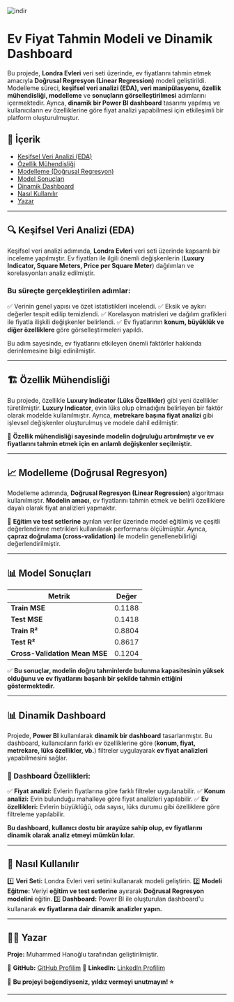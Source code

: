 
![indir](https://github.com/user-attachments/assets/8d0e6144-5caf-40c1-bc2d-efa69825ade1)
# Ev Fiyat Tahmin Modeli ve Dinamik Dashboard

Bu projede, **Londra Evleri** veri seti üzerinde, ev fiyatlarını tahmin etmek amacıyla **Doğrusal Regresyon (Linear Regression)** modeli geliştirildi. Modelleme süreci, **keşifsel veri analizi (EDA), veri manipülasyonu, özellik mühendisliği, modelleme** ve **sonuçların görselleştirilmesi** adımlarını içermektedir. Ayrıca, **dinamik bir Power BI dashboard** tasarımı yapılmış ve kullanıcıların ev özelliklerine göre fiyat analizi yapabilmesi için etkileşimli bir platform oluşturulmuştur.

## 📌 İçerik
- [Keşifsel Veri Analizi (EDA)](#keşifsel-veri-analizi-eda)
- [Özellik Mühendisliği](#özellik-mühendisliği)
- [Modelleme (Doğrusal Regresyon)](#modelleme-doğrusal-regresyon)
- [Model Sonuçları](#model-sonuçları)
- [Dinamik Dashboard](#dinamik-dashboard)
- [Nasıl Kullanılır](#nasıl-kullanılır)
- [Yazar](#yazar)

---
## 🔍 Keşifsel Veri Analizi (EDA)
Keşifsel veri analizi adımında, **Londra Evleri** veri seti üzerinde kapsamlı bir inceleme yapılmıştır. Ev fiyatları ile ilgili önemli değişkenlerin (**Luxury Indicator, Square Meters, Price per Square Meter**) dağılımları ve korelasyonları analiz edilmiştir.

### Bu süreçte gerçekleştirilen adımlar:
✅ Verinin genel yapısı ve özet istatistikleri incelendi.
✅ Eksik ve aykırı değerler tespit edilip temizlendi.
✅ Korelasyon matrisleri ve dağılım grafikleri ile fiyatla ilişkili değişkenler belirlendi.
✅ Ev fiyatlarının **konum, büyüklük ve diğer özelliklere** göre görselleştirmeleri yapıldı.

Bu adım sayesinde, ev fiyatlarını etkileyen önemli faktörler hakkında derinlemesine bilgi edinilmiştir.

---
## 🏗️ Özellik Mühendisliği
Bu projede, özellikle **Luxury Indicator (Lüks Özellikler)** gibi yeni özellikler türetilmiştir. **Luxury Indicator**, evin lüks olup olmadığını belirleyen bir faktör olarak modelde kullanılmıştır. Ayrıca, **metrekare başına fiyat analizi** gibi işlevsel değişkenler oluşturulmuş ve modele dahil edilmiştir.

🔹 **Özellik mühendisliği sayesinde modelin doğruluğu artırılmıştır ve ev fiyatlarını tahmin etmek için en anlamlı değişkenler seçilmiştir.**

---
## 📈 Modelleme (Doğrusal Regresyon)
Modelleme adımında, **Doğrusal Regresyon (Linear Regression)** algoritması kullanılmıştır. **Modelin amacı**, ev fiyatlarını tahmin etmek ve belirli özelliklere dayalı olarak fiyat analizleri yapmaktır.

📌 **Eğitim ve test setlerine** ayrılan veriler üzerinde model eğitilmiş ve çeşitli değerlendirme metrikleri kullanılarak performansı ölçülmüştür. Ayrıca, **çapraz doğrulama (cross-validation)** ile modelin genellenebilirliği değerlendirilmiştir.

---
## 📊 Model Sonuçları
| Metrik | Değer |
|--------|------|
| **Train MSE** | 0.1188 |
| **Test MSE** | 0.1418 |
| **Train R²** | 0.8804 |
| **Test R²** | 0.8617 |
| **Cross-Validation Mean MSE** | 0.1204 |

✅ **Bu sonuçlar, modelin doğru tahminlerde bulunma kapasitesinin yüksek olduğunu ve ev fiyatlarını başarılı bir şekilde tahmin ettiğini göstermektedir.**

---
## 📊 Dinamik Dashboard
Projede, **Power BI** kullanılarak **dinamik bir dashboard** tasarlanmıştır. Bu dashboard, kullanıcıların farklı ev özelliklerine göre (**konum, fiyat, metrekare, lüks özellikler, vb.**) filtreler uygulayarak **ev fiyat analizleri** yapabilmesini sağlar.

### 📌 Dashboard Özellikleri:
✅ **Fiyat analizi:** Evlerin fiyatlarına göre farklı filtreler uygulanabilir.
✅ **Konum analizi:** Evin bulunduğu mahalleye göre fiyat analizleri yapılabilir.
✅ **Ev özellikleri:** Evlerin büyüklüğü, oda sayısı, lüks durumu gibi özelliklere göre filtreleme yapılabilir.

**Bu dashboard, kullanıcı dostu bir arayüze sahip olup, ev fiyatlarını dinamik olarak analiz etmeyi mümkün kılar.**

---
## 🚀 Nasıl Kullanılır
1️⃣ **Veri Seti:** Londra Evleri veri setini kullanarak modeli geliştirin.
2️⃣ **Modeli Eğitme:** Veriyi **eğitim ve test setlerine** ayırarak **Doğrusal Regresyon modelini** eğitin.
3️⃣ **Dashboard:** Power BI ile oluşturulan dashboard'u kullanarak **ev fiyatlarına dair dinamik analizler yapın.**

---
## 👨‍💻 Yazar
**Proje:** Muhammed Hanoğlu tarafından geliştirilmiştir.

📌 **GitHub:** [GitHub Profilim](https://github.com/muhammedhanoglu)
📌 **LinkedIn:** [LinkedIn Profilim](https://www.linkedin.com/in/muhammedhanoglu)

📌 **Bu projeyi beğendiyseniz, yıldız vermeyi unutmayın! ⭐**

---
